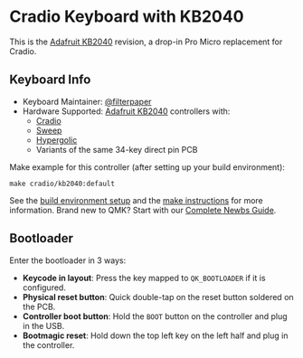 # Cradio Keyboard with KB2040

This is the [Adafruit KB2040](https://learn.adafruit.com/adafruit-kb2040) revision, a drop-in Pro Micro replacement for Cradio.
## Keyboard Info

* Keyboard Maintainer: [@filterpaper](https://github.com/filterpaper)
* Hardware Supported: [Adafruit KB2040](https://learn.adafruit.com/adafruit-kb2040) controllers with:
    * [Cradio](https://github.com/davidphilipbarr/36keys/tree/master/34Keys)
    * [Sweep](https://github.com/davidphilipbarr/Sweep)
    * [Hypergolic](https://github.com/davidphilipbarr/hypergolic)
    * Variants of the same 34-key direct pin PCB

Make example for this controller (after setting up your build environment):

    make cradio/kb2040:default

See the [build environment setup](https://docs.qmk.fm/#/getting_started_build_tools) and the [make instructions](https://docs.qmk.fm/#/getting_started_make_guide) for more information. Brand new to QMK? Start with our [Complete Newbs Guide](https://docs.qmk.fm/#/newbs).

## Bootloader

Enter the bootloader in 3 ways:

* **Keycode in layout**: Press the key mapped to `QK_BOOTLOADER` if it is configured.
* **Physical reset button**: Quick double-tap on the reset button soldered on the PCB.
* **Controller boot button**: Hold the `BOOT` button on the controller and plug in the USB.
* **Bootmagic reset**: Hold down the top left key on the left half and plug in the controller.
